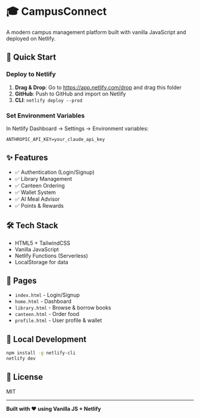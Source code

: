 # 🎓 CampusConnect

A modern campus management platform built with vanilla JavaScript and deployed on Netlify.

## 🚀 Quick Start

### Deploy to Netlify

1. **Drag & Drop**: Go to https://app.netlify.com/drop and drag this folder
2. **GitHub**: Push to GitHub and import on Netlify
3. **CLI**: `netlify deploy --prod`

### Set Environment Variables

In Netlify Dashboard → Settings → Environment variables:
```
ANTHROPIC_API_KEY=your_claude_api_key
```

## ✨ Features

- ✅ Authentication (Login/Signup)
- ✅ Library Management
- ✅ Canteen Ordering
- ✅ Wallet System
- ✅ AI Meal Advisor
- ✅ Points & Rewards

## 🛠️ Tech Stack

- HTML5 + TailwindCSS
- Vanilla JavaScript
- Netlify Functions (Serverless)
- LocalStorage for data

## 📱 Pages

- `index.html` - Login/Signup
- `home.html` - Dashboard
- `library.html` - Browse & borrow books
- `canteen.html` - Order food
- `profile.html` - User profile & wallet

## 🔧 Local Development

```bash
npm install -g netlify-cli
netlify dev
```

## 📝 License

MIT

---

**Built with ❤️ using Vanilla JS + Netlify**
